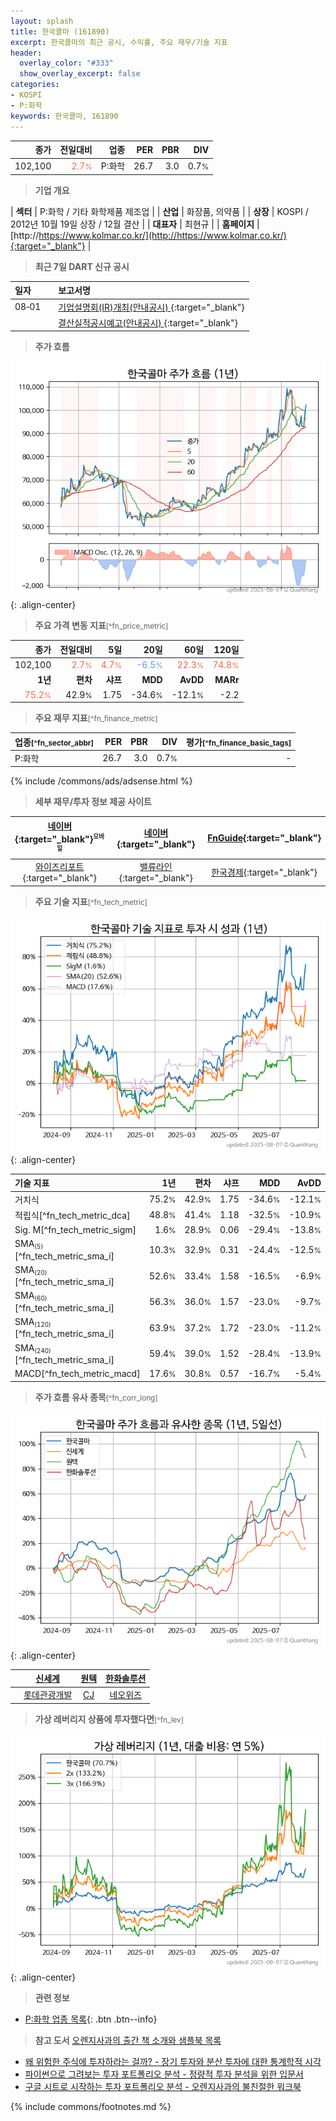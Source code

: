 ```yaml
---
layout: splash
title: 한국콜마 (161890)
excerpt: 한국콜마의 최근 공시, 수익률, 주요 재무/기술 지표
header:
  overlay_color: "#333"
  show_overlay_excerpt: false
categories:
- KOSPI
- P:화학
keywords: 한국콜마, 161890
---
```


| **종가** | **전일대비** | **업종** | **PER** | **PBR** | **DIV** |
| -------: | -----------: | -------: | ------: | ------: | ------: |
| 102,100 | <span style="color: tomato">2.7<small>%</small></span> | P:화학 | 26.7 | 3.0 | 0.7<small>%</small> |

<!-- more -->


> **기업 개요**<a id="company"></a>

| <span style="white-space:nowrap;">**섹터**</span> | P:화학 / 기타 화학제품 제조업 |
| <span style="white-space:nowrap;">**산업**</span> | 화장품, 의약품 |
| <span style="white-space:nowrap;">**상장**</span> | KOSPI / 2012년 10월 19일 상장 / 12월 결산 |
| <span style="white-space:nowrap;">**대표자**</span> | 최현규 |
| <span style="white-space:nowrap;">**홈페이지**</span> | [http://https://www.kolmar.co.kr/](http://https://www.kolmar.co.kr/){:target="_blank"} |


> **최근 7일 DART 신규 공시**<a id="dart"></a>

| **일자** |      | **보고서명** |
| :------- | :--- | :----------- |
| 08&#x2011;01 | | [기업설명회(IR)개최(안내공시)              ](https://dart.fss.or.kr/dsaf001/main.do?rcpNo=20250801800686){:target="_blank"} |
|  | | [결산실적공시예고(안내공시)              ](https://dart.fss.or.kr/dsaf001/main.do?rcpNo=20250801800682){:target="_blank"} |


> **주가 흐름**<a id="price"></a>

![161890](/stock/images/161890.png){: .align-center}


> **주요 가격 변동 지표**<small>[^fn_price_metric]</small>

| **종가** | **전일대비** | **5일** | **20일** | **60일** | **120일** |
| -------: | -----------: | ------: | -------: | -------: | --------: |
| 102,100 | <span style="color: tomato">2.7<small>%</small></span> | <span style="color: tomato">4.7<small>%</small></span> | <span style="color: cornflowerblue">-6.5<small>%</small></span> | <span style="color: tomato">22.3<small>%</small></span> | <span style="color: tomato">74.8<small>%</small></span> |
| **1년** | **편차** | **샤프** | **MDD** | **AvDD** | **MARr** |
| <span style="color: tomato">75.2<small>%</small></span> | 42.9<small>%</small> | 1.75 | -34.6<small>%</small> | -12.1<small>%</small> | -2.2 |


> **주요 재무 지표**<small>[^fn_finance_metric]</small>

| **업종**<small>[^fn_sector_abbr]</small> | **PER** | **PBR** | **DIV** | **평가**<small>[^fn_finance_basic_tags]</small> |
| :--------------------------------------- | ------: | ------: | ------: | ----------------------------------------------: |
| P:화학 | 26.7 | 3.0 | 0.7<small>%</small> | - |



{% include /commons/ads/adsense.html %}

> **세부 재무/투자 정보 제공 사이트**

| [네이버](https://m.stock.naver.com/domestic/stock/161890/finance/summary){:target="_blank"}<sup><small>모바일</small></sup> | [네이버](https://finance.naver.com/item/coinfo.naver?code=161890){:target="_blank"} | [FnGuide](https://comp.fnguide.com/SVO2/ASP/SVD_Invest.asp?gicode=A161890&MenuYn=Y){:target="_blank"} |
| :---: | :---: | :---: |
| [와이즈리포트](https://comp.wisereport.co.kr/company/c1040001.aspx?cmp_cd=161890){:target="_blank"} | [밸류라인](https://www.valueline.co.kr/finance/summary/161890){:target="_blank"} | [한국경제](https://markets.hankyung.com/stock/161890/financial-summary){:target="_blank"} |


> **주요 기술 지표**<small>[^fn_tech_metric]</small>


![161890](/stock/images/161890_tech.png){: .align-center}

| **기술 지표** | **1년** | **편차** | **샤프** | **MDD** | **AvDD** |
| :------------ | ------: | -----------: | -------: | ------: | -------: |
| 거치식 | 75.2<small>%</small> | 42.9<small>%</small> | 1.75 | -34.6<small>%</small> | -12.1<small>%</small> |
| 적립식[^fn_tech_metric_dca] | 48.8<small>%</small> | 41.4<small>%</small> | 1.18 | -32.5<small>%</small> | -10.9<small>%</small> |
| Sig. M[^fn_tech_metric_sigm] | 1.6<small>%</small> | 28.9<small>%</small> | 0.06 | -29.4<small>%</small> | -13.8<small>%</small> |
| SMA<small><sub>(5)</sub></small>[^fn_tech_metric_sma_i] | 10.3<small>%</small> | 32.9<small>%</small> | 0.31 | -24.4<small>%</small> | -12.5<small>%</small> |
| SMA<small><sub>(20)</sub></small>[^fn_tech_metric_sma_i] | 52.6<small>%</small> | 33.4<small>%</small> | 1.58 | -16.5<small>%</small> | -6.9<small>%</small> |
| SMA<small><sub>(60)</sub></small>[^fn_tech_metric_sma_i] | 56.3<small>%</small> | 36.0<small>%</small> | 1.57 | -23.0<small>%</small> | -9.7<small>%</small> |
| SMA<small><sub>(120)</sub></small>[^fn_tech_metric_sma_i] | 63.9<small>%</small> | 37.2<small>%</small> | 1.72 | -23.0<small>%</small> | -11.2<small>%</small> |
| SMA<small><sub>(240)</sub></small>[^fn_tech_metric_sma_i] | 59.4<small>%</small> | 39.0<small>%</small> | 1.52 | -28.4<small>%</small> | -13.9<small>%</small> |
| MACD[^fn_tech_metric_macd] | 17.6<small>%</small> | 30.8<small>%</small> | 0.57 | -16.7<small>%</small> | -5.4<small>%</small> |


> **주가 흐름 유사 종목**<a id="corr"></a><small>[^fn_corr_long]</small>

![161890](/stock/images/161890_corr.png){: .align-center}

|       | [신세계](/004170/) | [원텍](/336570/) | [한화솔루션](/009830/) |
| :---: | :------------------------------------: | :------------------------------------: | :------------------------------------: |
|       | [롯데관광개발](/032350/) | [CJ](/001040/) | [네오위즈](/095660/) |


> **가상 레버리지 상품에 투자했다면**<a id="2x"></a><small>[^fn_lev]</small>

![161890](/stock/images/161890_2x.png){: .align-center}


> **관련 정보**

- [P:화학 업종 목록](/stats/sector/kospi_업종_화학_종목/){: .btn .btn--info}

> **참고 도서** [오렌지사과의 출간 책 소개와 샘플북 목록](https://kongdori.tistory.com/691)

- [왜 위험한 주식에 투자하라는 걸까? - 장기 투자와 분산 투자에 대한 통계학적 시각](https://kongdori.tistory.com/421)
- [파이썬으로 그려보는 투자 포트폴리오 분석  - 정량적 투자 분석을 위한 입문서](https://kongdori.tistory.com/643)
- [구글 시트로 시작하는 투자 포트폴리오 분석 - 오렌지사과의 불친절한 워크북](https://kongdori.tistory.com/449)


{% include commons/footnotes.md %}